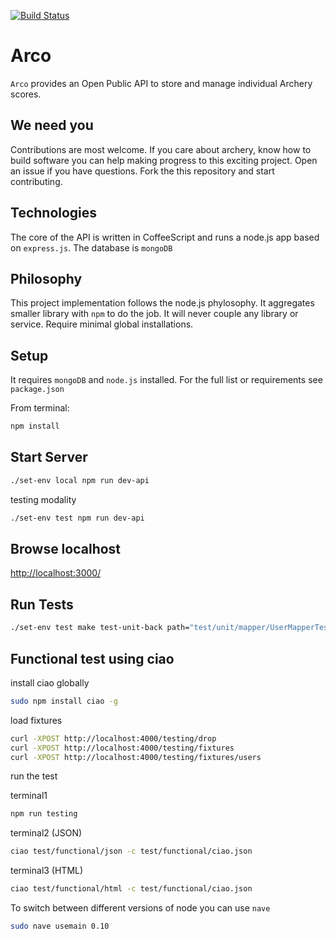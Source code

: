 [![Build Status](https://travis-ci.org/fabriziomoscon/arco.png?branch=master)](https://travis-ci.org/fabriziomoscon/arco)

Arco
====

`Arco` provides an Open Public API to store and manage individual Archery scores.


We need you
-----------

Contributions are most welcome. If you care about archery, know how to build software you can help making progress to this exciting project. Open an issue if you have questions. Fork the this repository and start contributing.


Technologies
------------
The core of the API is written in CoffeeScript and runs a node.js app based on `express.js`. The database is `mongoDB`


Philosophy
----------
This project implementation follows the node.js phylosophy. It aggregates smaller library with `npm` to do the job. It will never couple any library or service. Require minimal global installations.

Setup
-----

It requires `mongoDB` and `node.js` installed. For the full list or requirements see `package.json`

From terminal:

```bash
npm install
```

Start Server
------------

```bash
./set-env local npm run dev-api
```

testing modality
```bash
./set-env test npm run dev-api
```


Browse localhost
-------------

[http://localhost:3000/](http://localhost:3000/)


Run Tests
---------

```bash
./set-env test make test-unit-back path="test/unit/mapper/UserMapperTest.coffee"
```

Functional test using ciao
--------------------------

install ciao globally
```bash
sudo npm install ciao -g
```

load fixtures
```bash
curl -XPOST http://localhost:4000/testing/drop
curl -XPOST http://localhost:4000/testing/fixtures
curl -XPOST http://localhost:4000/testing/fixtures/users
```

run the test

terminal1
```bash
npm run testing
```

terminal2 (JSON)
```bash
ciao test/functional/json -c test/functional/ciao.json
```

terminal3 (HTML)
```bash
ciao test/functional/html -c test/functional/ciao.json
```

To switch between different versions of node you can use `nave`
```bash
sudo nave usemain 0.10
```
